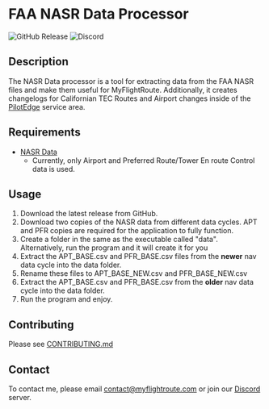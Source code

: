 # FAA NASR Data Processor
![GitHub Release](https://img.shields.io/github/v/release/MyFlightRoute/FAA-NASR-Data-Processor)
![Discord](https://img.shields.io/discord/1183045672379887741)

## Description
The NASR Data processor is a tool for extracting data from the FAA NASR files and make them useful for MyFlightRoute. Additionally, it creates changelogs for Californian TEC Routes and Airport changes inside of the [PilotEdge](https://pilotedge.net) service area.

## Requirements
- [NASR Data](https://www.faa.gov/air_traffic/flight_info/aeronav/Aero_Data/NASR_Subscription/)
    - Currently, only Airport and Preferred Route/Tower En route Control data is used.


## Usage
1. Download the latest release from GitHub.
2. Download two copies of the NASR data from different data cycles. APT and PFR copies are required for the application to fully function.
3. Create a folder in the same as the executable called "data". Alternatively, run the program and it will create it for you
4. Extract the APT_BASE.csv and PFR_BASE.csv files from the **newer** nav data cycle into the data folder.
5. Rename these files to APT_BASE_NEW.csv and PFR_BASE_NEW.csv
6. Extract the APT_BASE.csv and PFR_BASE.csv from the **older** nav data cycle into the data folder.
7. Run the program and enjoy.

## Contributing
Please see [CONTRIBUTING.md](CONTRIBUTING)

## Contact
To contact me, please email contact@myflightroute.com or join our [Discord](https://discord.gg/RcGaSD4Wcm) server.